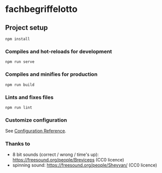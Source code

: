# fachbegriffelotto

## Project setup
```
npm install
```

### Compiles and hot-reloads for development
```
npm run serve
```

### Compiles and minifies for production
```
npm run build
```

### Lints and fixes files
```
npm run lint
```

### Customize configuration
See [Configuration Reference](https://cli.vuejs.org/config/).

### Thanks to

- 8 bit sounds (correct / wrong / time's up): https://freesound.org/people/Breviceps (CC0 licence)
- spinning sound: https://freesound.org/people/Sheyvan/ (CC0 licence)